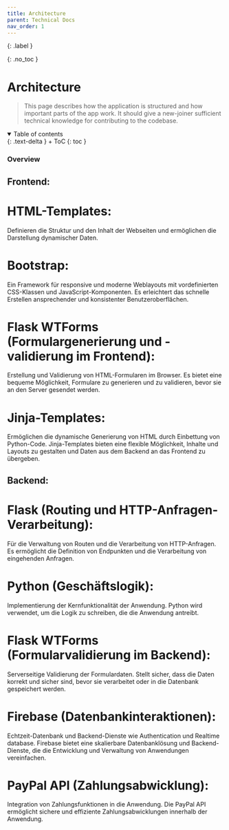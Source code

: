 ```yaml
---
title: Architecture
parent: Technical Docs
nav_order: 1
---
```


{: .label }

{: .no_toc }
# Architecture

> This page describes how the application is structured and how important parts of the app work. It should give a new-joiner sufficient technical knowledge for contributing to the codebase.

<details open markdown="block">
{: .text-delta }
<summary>Table of contents</summary>
+ ToC
{: toc }
</details>

### Overview

## Frontend:

# HTML-Templates:
Definieren die Struktur und den Inhalt der Webseiten und ermöglichen die Darstellung dynamischer Daten. 

# Bootstrap:
Ein Framework für responsive und moderne Weblayouts mit vordefinierten CSS-Klassen und JavaScript-Komponenten. Es erleichtert das schnelle Erstellen ansprechender und konsistenter Benutzeroberflächen.

# Flask WTForms (Formulargenerierung und -validierung im Frontend):
Erstellung und Validierung von HTML-Formularen im Browser. Es bietet eine bequeme Möglichkeit, Formulare zu generieren und zu validieren, bevor sie an den Server gesendet werden.

# Jinja-Templates:
Ermöglichen die dynamische Generierung von HTML durch Einbettung von Python-Code. Jinja-Templates bieten eine flexible Möglichkeit, Inhalte und Layouts zu gestalten und Daten aus dem Backend an das Frontend zu übergeben.

## Backend:

# Flask (Routing und HTTP-Anfragen-Verarbeitung):
Für die Verwaltung von Routen und die Verarbeitung von HTTP-Anfragen. Es ermöglicht die Definition von Endpunkten und die Verarbeitung von eingehenden Anfragen.

# Python (Geschäftslogik):
Implementierung der Kernfunktionalität der Anwendung. Python wird verwendet, um die Logik zu schreiben, die die Anwendung antreibt.

# Flask WTForms (Formularvalidierung im Backend):
Serverseitige Validierung der Formulardaten. Stellt sicher, dass die Daten korrekt und sicher sind, bevor sie verarbeitet oder in die Datenbank gespeichert werden.

# Firebase (Datenbankinteraktionen):
Echtzeit-Datenbank und Backend-Dienste wie Authentication und Realtime database. Firebase bietet eine skalierbare Datenbanklösung und Backend-Dienste, die die Entwicklung und Verwaltung von Anwendungen vereinfachen. 

# PayPal API (Zahlungsabwicklung):
Integration von Zahlungsfunktionen in die Anwendung. Die PayPal API ermöglicht sichere und effiziente Zahlungsabwicklungen innerhalb der Anwendung.
